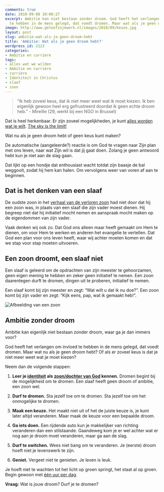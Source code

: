 ```yaml
---
comments: true
date: 2010-09-08 10:00:27
excerpt: Ambitie kan niet bestaan zonder droom. God heeft het verlangen om invloed
  te hebben in de mens gelegd, dat voedt dromen. Maar wat als je geen droom hebt?
image: http://www.geloofinjewerk.nl/images/2010/09/keuze.jpg
layout: post
slug: ambitie-wat-als-je-geen-droom-hebt
title: 'Ambitie: Wat als je geen droom hebt?'
wordpress_id: 2123
categories:
- Ambitie en carrière
tags:
- alles wat we wilden
- Ambitie en carrière
- carrière
- Identiteit in Christus
- slaaf
- zoon
---
```


> “Ik heb zoveel keus, dat ik niet meer weet wat ik moet kiezen. Ik ben eigenlijk gewoon heel erg gefrustreerd doordat ik geen echte droom heb.” - Mireille (29, werkt bij een NGO in Brussel)



Dat is heel herkenbaar. Er zijn zoveel mogelijkheden, je kunt [alles worden wat je wilt](http://www.geloofinjewerk.nl/2010/08/25/alles-wat-we-wilden/). [The sky is the limit!](http://www.geloofinjewerk.nl/2010/09/01/ambitie-the-sky-is-the-limit/)

Wat nu als je geen droom hebt of geen keus kunt maken?



De automatische (aangeleerde?) reactie is om God te vragen naar Zijn plan met ons leven, naar wat Zijn wil is dat jij gaat doen. Zolang je geen antwoord hebt kun je niet aan de slag gaan.

Dat lijkt op een hondje dat enthousiast wacht totdat zijn baasje de bal weggooit, zodat hij hem kan halen. Om vervolgens weer van voren af aan te beginnen.



## Dat is het denken van een slaaf


De oudste zoon in het [verhaal van de verloren zoon](http://www.geloofinjewerk.nl/2010/01/07/5-symptomen-oudste-zoon-syndroom/) had niet door dat hij een zoon was, in plaats van een slaaf die zijn vader moest dienen. Hij begreep niet dat hij initiatief mocht nemen en aanspraak mocht maken op de eigendommen van zijn vader.

Vaak denken wij ook zo. Dat God ons alleen maar heeft gemaakt om Hem te dienen, om voor Hem te werken en anderen het evangelie te vertellen. Dat God een plan voor ons leven heeft, waar wij achter moeten komen en dat we stap voor stap moeten uitvoeren.



## Een zoon droomt, een slaaf niet


Een slaaf is geleerd om de opdrachten van zijn meester te gehoorzamen, geen eigen mening te hebben en zeker geen initiatief te nemen. Een zoon daarentegen durft te dromen, dingen uit te proberen, initiatief te nemen.

Een slaaf komt bij zijn meester en zegt: “Wat wilt u dat ik nu doe?”. Een zoon komt bij zijn vader en zegt: “Kijk eens, pap, wat ik gemaakt heb!”.

![Afbeelding van een zoon](http://www.geloofinjewerk.nl/images/2010/09/zoon.jpg)



## Ambitie zonder droom


Ambitie kan eigenlijk niet bestaan zonder droom, waar ga je dan immers voor?

God heeft het verlangen om invloed te hebben in de mens gelegd, dat voedt dromen. Maar wat nu als je geen droom hebt? Of als er zoveel keus is dat je niet meer weet wat je moet kiezen?

Neem dan de volgende stappen:



	
  1. **Leer je [identiteit](http://www.geloofinjewerk.nl/identiteit/) als [zoon/dochter van God](http://www.geloofinjewerk.nl/2010/01/07/5-symptomen-oudste-zoon-syndroom/) kennen.** Dromen begint bij de mogelijkheid om te dromen. Een slaaf heeft geen droom of ambitie, een zoon wel.

	
  2. **Durf te dromen.** Sta jezelf toe om te dromen. Sta jezelf toe om het onmogelijke te dromen.

	
  3. **Maak een keuze.** Het maakt niet uit of het de juiste keuze is, je kunt later altijd veranderen. Maar maak de keuze voor een bepaalde droom.

	
  4. **Ga iets doen.** Een rijdende auto kun je makkelijker van richting veranderen dan een stilstaande. Gaandeweg kom je er wel achter wat er nog aan je droom moet veranderen, maar ga aan de slag.

	
  5. **Durf te switchen.** Wees niet bang om te veranderen. Je (eerste) droom hoeft niet je levenswerk te zijn.

	
  6. **Geniet.** Vergeet niet te genieten. Je leven is leuk.



Je hoeft niet te wachten tot het licht op groen springt, het staat al op groen. Begin gewoon met [één uur per dag](http://shrinkingthecamel.com/2010/08/12/how-one-hour-a-day-x-three-years-can-change-your-life/).

**Vraag:** Wat is jouw droom? Durf je te dromen?
